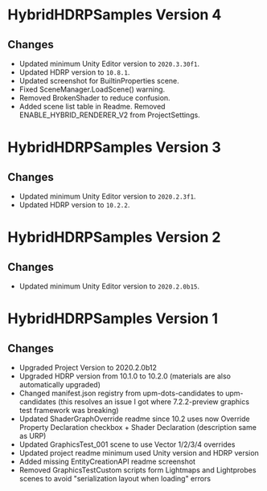 # HybridHDRPSamples Version 4

## Changes
* Updated minimum Unity Editor version to `2020.3.30f1`.
* Updated HDRP version to `10.8.1`.
* Updated screenshot for BuiltinProperties scene.
* Fixed SceneManager.LoadScene() warning.
* Removed BrokenShader to reduce confusion.
* Added scene list table in Readme.
Removed ENABLE_HYBRID_RENDERER_V2 from ProjectSettings.

# HybridHDRPSamples Version 3

## Changes
* Updated minimum Unity Editor version to `2020.2.3f1`.
* Updated HDRP version to `10.2.2`.

# HybridHDRPSamples Version 2

## Changes
* Updated minimum Unity Editor version to `2020.2.0b15`.

# HybridHDRPSamples Version 1

## Changes
* Upgraded Project Version to 2020.2.0b12
* Upgraded HDRP version from 10.1.0 to 10.2.0 (materials are also automatically upgraded)
* Changed manifest.json registry from upm-dots-candidates to upm-candidates (this resolves an issue I got where 7.2.2-preview graphics test framework was breaking)
* Updated ShaderGraphOverride readme since 10.2 uses now Override Property Declaration checkbox + Shader Declaration (description same as URP)
* Updated GraphicsTest_001 scene to use Vector 1/2/3/4 overrides
* Updated project readme minimum used Unity version and HDRP version
* Added missing EntityCreationAPI readme screenshot
* Removed GraphicsTestCustom scripts form Lightmaps and Lightprobes scenes to avoid "serialization layout when loading" errors
